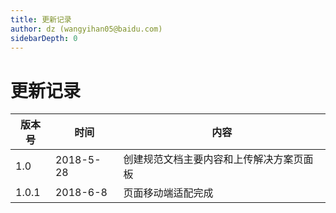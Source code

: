 ```yaml
---
title: 更新记录
author: dz (wangyihan05@baidu.com)
sidebarDepth: 0
---
```


# 更新记录

| 版本号     | 时间   | 内容        | 
| -------  | -------|------------| 
| 1.0 | 2018-5-28 |创建规范文档主要内容和上传解决方案页面板| 
| 1.0.1 | 2018-6-8 |页面移动端适配完成| 
